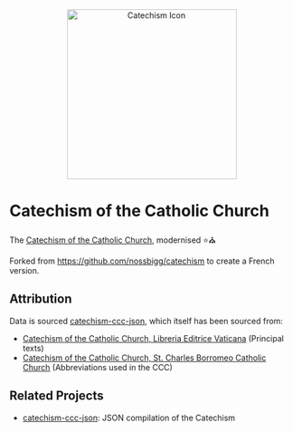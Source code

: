<center>
<img src="public/ccc.svg" alt="Catechism Icon" height="300"/>
</center>

# Catechism of the Catholic Church

The [Catechism of the Catholic Church](https://arnoo.github.io/catechism/), modernised ⭐️⛪️

Forked from https://github.com/nossbigg/catechism to create a French version.

## Attribution

Data is sourced [catechism-ccc-json](https://github.com/arnoo/catechism-ccc-json), which itself has been sourced from:

- [Catechism of the Catholic Church, Libreria Editrice Vaticana](http://www.vatican.va/archive/ENG0015/_INDEX.HTM) (Principal texts)
- [Catechism of the Catholic Church, St. Charles Borromeo Catholic Church](http://www.scborromeo.org/mobileccc/abbrev.htm) (Abbreviations used in the CCC)

## Related Projects

- [catechism-ccc-json](https://github.com/arnoo/catechism-ccc-json): JSON compilation of the Catechism

